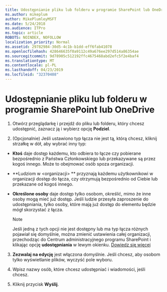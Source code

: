 ```yaml
---
title: Udostępnianie pliku lub folderu w programie SharePoint lub OneDrive
ms.author: mikeplum
author: MikePlumleyMSFT
ms.date: 5/24/2018
ms.audience: ITPro
ms.topic: article
ROBOTS: NOINDEX, NOFOLLOW
localization_priority: Normal
ms.assetid: 29782984-30d5-4c1b-b1dd-eff6fab41078
ms.openlocfilehash: 428646635f0a9112c49a676ee297d514a86354ae
ms.sourcegitcommit: 9d78905c512192ffc4675468abd2efc5f2e4baf4
ms.translationtype: MT
ms.contentlocale: pl-PL
ms.lasthandoff: 04/23/2019
ms.locfileid: "32370408"
---
```

# <a name="share-a-file-or-folder-in-sharepoint-or-onedrive"></a>Udostępnianie pliku lub folderu w programie SharePoint lub OneDrive

1. Otwórz przeglądarkę i przejdź do pliku lub folderu, który chcesz udostępnić, zaznacz ją i wybierz opcję **Podziel**. 
    
2. (Opcjonalnie) Jeśli ustawiono typ łącza nie jest tą, którą chcesz, kliknij strzałkę w dół, aby wybrać inny typ:
    
  - **Ktoś** daje dostęp każdemu, kto odbiera to łącze czy pobierane bezpośrednio z Państwa Członkowskiego lub przekazywane są przez kogoś innego. Może to obejmować osób spoza organizacji. 
    
  - **Ludziom w \<organizacji\> ** przyznają każdemu użytkownikowi w organizacji dostęp do łącza, czy otrzymują bezpośrednio od Ciebie lub przekazane od kogoś innego. 
    
  - **Określone osoby** daje dostęp tylko osobom, określić, mimo że inne osoby mogą mieć już dostęp. Jeśli ludzie przesyła zaproszenie do udostępniania, tylko osoby, które mają już dostęp do elementu będzie mógł skorzystać z łącza. 
    
    > [!NOTE]
    > Jeśli jedną z tych opcji nie jest dostępny lub ma typ łącza różnych pojawiał się domyślnie, można zmienić ustawienia całej organizacji, przechodząc do Centrum administracyjnego programu SharePoint i klikając opcję **udostępniania** w lewym okienku. [Dowiedz się więcej](https://go.microsoft.com/fwlink/?linkid=866426)
  
3. **Zezwalaj na edycję** jest włączona domyślnie. Jeśli chcesz, aby osobom tylko wyświetlanie plików, wyczyść pole wyboru. 
    
4. Wpisz nazwy osób, które chcesz udostępniać i wiadomości, jeśli chcesz.
    
5. Kliknij przycisk **Wyślij**. 
    

